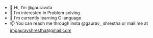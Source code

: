 - 👋 Hi, I’m @gauravxta
- 👀 I’m interested in Problem solving
- 🌱 I’m currently learning C language
- 📫 You can reach me through insta @gaurav__shrestha or mail me at imgauravshrestha@gmail.com

<!---
gauravxta/gauravxta is a ✨ special ✨ repository because its `README.md` (this file) appears on your GitHub profile.
You can click the Preview link to take a look at your changes.
--->
